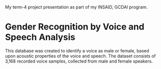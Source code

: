 My term-4 project presentation as part of my INSAID, GCDAI program.

# Gender Recognition by Voice and Speech Analysis
This database was created to identify a voice as male or female, based upon acoustic properties of the voice and speech. The dataset consists of 3,168 recorded voice samples, collected from male and female speakers. 
